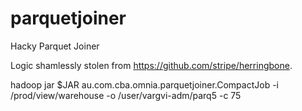 parquetjoiner
=============

Hacky Parquet Joiner

Logic shamlessly stolen from https://github.com/stripe/herringbone.

hadoop jar $JAR au.com.cba.omnia.parquetjoiner.CompactJob -i /prod/view/warehouse -o /user/vargvi-adm/parq5 -c 75
